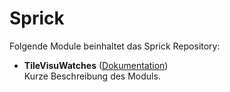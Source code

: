# Sprick

Folgende Module beinhaltet das Sprick Repository:

- __TileVisuWatches__ ([Dokumentation](TileVisuWatches))  
	Kurze Beschreibung des Moduls.